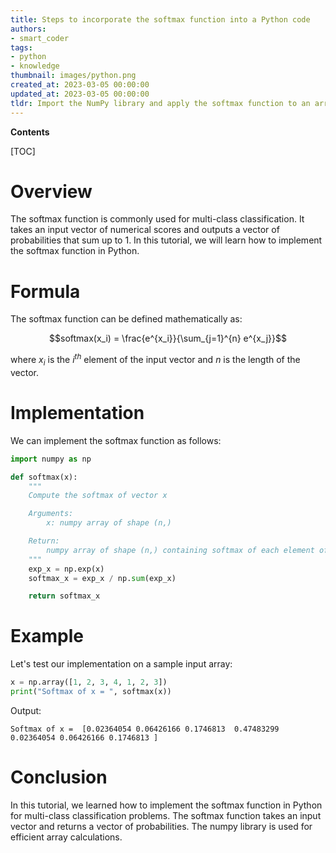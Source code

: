 ```yaml
---
title: Steps to incorporate the softmax function into a Python code
authors:
- smart_coder
tags:
- python
- knowledge
thumbnail: images/python.png
created_at: 2023-03-05 00:00:00
updated_at: 2023-03-05 00:00:00
tldr: Import the NumPy library and apply the softmax function to an array using np.exp().
---
```


**Contents**

[TOC]

# Overview

The softmax function is commonly used for multi-class classification. It takes an input vector of numerical scores and outputs a vector of probabilities that sum up to 1. In this tutorial, we will learn how to implement the softmax function in Python.

# Formula

The softmax function can be defined mathematically as:

$$softmax(x_i) = \frac{e^{x_i}}{\sum_{j=1}^{n} e^{x_j}}$$

where $x_i$ is the $i^{th}$ element of the input vector and $n$ is the length of the vector.

# Implementation

We can implement the softmax function as follows:

```python
import numpy as np

def softmax(x):
    """
    Compute the softmax of vector x

    Arguments:
        x: numpy array of shape (n,)

    Return:
        numpy array of shape (n,) containing softmax of each element of x
    """
    exp_x = np.exp(x)
    softmax_x = exp_x / np.sum(exp_x)

    return softmax_x
```

# Example

Let's test our implementation on a sample input array:

```python
x = np.array([1, 2, 3, 4, 1, 2, 3])
print("Softmax of x = ", softmax(x))
```

Output:

```
Softmax of x =  [0.02364054 0.06426166 0.1746813  0.47483299 0.02364054 0.06426166 0.1746813 ]
```

# Conclusion

In this tutorial, we learned how to implement the softmax function in Python for multi-class classification problems. The softmax function takes an input vector and returns a vector of probabilities. The numpy library is used for efficient array calculations.
